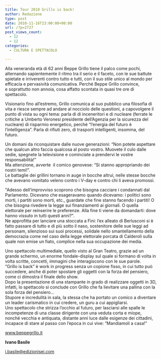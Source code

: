 ```yaml
---
title: Tour 2010 Grillo is back!
author: Redazione
type: post
date: 2010-11-16T23:00:00+00:00
url: /?p=2727
post_views_count:
  - 12
  - 12
categories:
  - CULTURA E SPETTACOLO

---
```

Alla veneranda et&agrave; di 62 anni Beppe Grillo tiene il palco come pochi, alternando sapientemente il ritmo tra il serio e il faceto, con le sue battute spietate e irriverenti contro tutto e tutti, con il suo stile unico al mondo per efficacia e pervasivit&agrave; comunicativa. Perch&eacute; Beppe Grillo convince,  
e soprattutto non annoia, cosa affatto scontata&nbsp;in quasi tre ore di spettacolo.

Visionario fino all&#8217;estremo, Grillo comunica al suo pubblico una filosofia di vita&nbsp;e riesce sempre ad andare al nocciolo delle questioni, a capovolgere il punto di vista su ogni tema: parla di di inceneritori e di nucleare (ferrate le critiche a Umberto Veronesi presidente dell&#8217;Agenzia per la sicurezza del nucleare) di risparmio energetico, perch&eacute; &ldquo;l&#8217;energia del futuro &egrave; l&#8217;intelligenza&rdquo;. Parla di rifiuti zero, di trasporti intelligenti, insomma, del futuro.

Un domani da riconquistare dalle nuove generazioni: &ldquo;Non potete aspettare che qualcun altro faccia qualcosa al posto vostro. Muovete il culo dalle sedie, spegnete la televisione e cominciate a prendervi le vostre responsabilit&agrave;!&rdquo;  
Ma attenzione, avverte&nbsp; il comico&nbsp;genovese: &ldquo;Si stanno appropriando dei nostri temi!&rdquo;.  
Le battaglie dei grillini tornano in auge in bocche altrui, nelle stesse bocche che avevano vomitato veleno contro i V&#45;day e contro chi li aveva promossi.

"Adesso dell&rsquo;improvviso scoprono che bisogna cacciare i condannati dal Parlamento. Dicevano che esageravamo quando dicevamo: i politici sono morti, i partiti sono morti, etc., guardate che fine stanno facendo i partiti! O che bisogna rivedere la legge sui finanziamenti ai giornali. O quella elettorale per reinserire le preferenze. Alla fine ti viene da domandarti:&nbsp;dove hanno vissuto in tutti questi anni?".  
Ne approfitta&nbsp;per lanciare una stoccata a Fini: l&#8217;ex alleato di Berlusconi si &egrave; fatto passare di tutto e di pi&ugrave; sotto il naso, sostenitore delle sue leggi ad personam, silenzioso sui suoi processi, solidale nello smantellamento della democrazia come nel caso della legge elettorale porcata di Calderoli sulla quale non emise un fiato, complice nella sua occupazione dei media.

Uno spettacolo multimediale, quello visto al Gran&nbsp;Teatro,&nbsp;grazie ad un grande schermo, un enorme fondale&#45;display sul quale si formano di volta in volta scritte, concetti, immagini che interagiscono con le sue parole.  
&ldquo;Grillo is back&rdquo; &egrave; work in progress senza un copione fisso, in cui tutto pu&ograve; succedere, anche di poter spostare gli oggetti con la forza del pensiero, come ci dimostra il finale dello show.  
Dopo la presentazione di una stampante in grado di realizzare oggetti in 3D, infatti,&nbsp;lo spettacolo si conclude con Grillo che fa lievitare una pallina con la sola forza del pensiero&#8230;  
Stupore e incredulit&agrave; in sala, la stessa che ha portato un comico a diventare un leader carismatico in cui credere, un guru a cui appigliarsi.  
Uno spettacolo che strizza l&#8217;occhio al futuro, per lasciarsi alle spalle le incompetenze di una classe dirigente con una veduta corta e miope, nonch&eacute; vecchia e antiquata, distante anni luce dalle esigenze dei cittadini, incapace di stare al passo con l&#8217;epoca in cui vive: &ldquo;Mandiamoli a casa!&rdquo; 

www.beppegrillo.it

**Ivano Basile**

i.basile@edizionisei.com  
&nbsp;